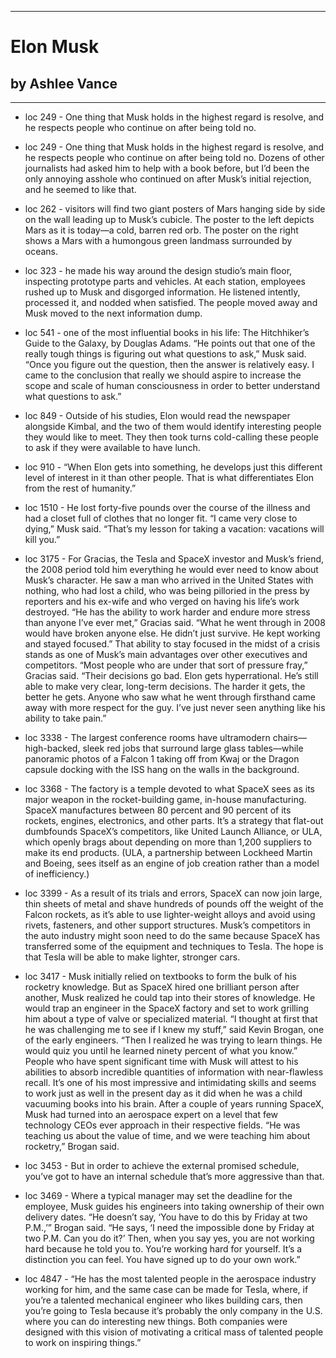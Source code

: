 
---
#  Elon Musk
## by Ashlee Vance
---

 - loc 249 - One thing that Musk holds in the highest regard is resolve, and he respects people who continue on after being told no.

 - loc 249 - One thing that Musk holds in the highest regard is resolve, and he respects people who continue on after being told no. Dozens of other journalists had asked him to help with a book before, but I’d been the only annoying asshole who continued on after Musk’s initial rejection, and he seemed to like that.

 - loc 262 - visitors will find two giant posters of Mars hanging side by side on the wall leading up to Musk’s cubicle. The poster to the left depicts Mars as it is today—a cold, barren red orb. The poster on the right shows a Mars with a humongous green landmass surrounded by oceans.

 - loc 323 - he made his way around the design studio’s main floor, inspecting prototype parts and vehicles. At each station, employees rushed up to Musk and disgorged information. He listened intently, processed it, and nodded when satisfied. The people moved away and Musk moved to the next information dump.

 - loc 541 - one of the most influential books in his life: The Hitchhiker’s Guide to the Galaxy, by Douglas Adams. “He points out that one of the really tough things is figuring out what questions to ask,” Musk said. “Once you figure out the question, then the answer is relatively easy. I came to the conclusion that really we should aspire to increase the scope and scale of human consciousness in order to better understand what questions to ask.”

 - loc 849 - Outside of his studies, Elon would read the newspaper alongside Kimbal, and the two of them would identify interesting people they would like to meet. They then took turns cold-calling these people to ask if they were available to have lunch.

 - loc 910 - “When Elon gets into something, he develops just this different level of interest in it than other people. That is what differentiates Elon from the rest of humanity.”

 - loc 1510 - He lost forty-five pounds over the course of the illness and had a closet full of clothes that no longer fit. “I came very close to dying,” Musk said. “That’s my lesson for taking a vacation: vacations will kill you.”

 - loc 3175 - For Gracias, the Tesla and SpaceX investor and Musk’s friend, the 2008 period told him everything he would ever need to know about Musk’s character. He saw a man who arrived in the United States with nothing, who had lost a child, who was being pilloried in the press by reporters and his ex-wife and who verged on having his life’s work destroyed. “He has the ability to work harder and endure more stress than anyone I’ve ever met,” Gracias said. “What he went through in 2008 would have broken anyone else. He didn’t just survive. He kept working and stayed focused.” That ability to stay focused in the midst of a crisis stands as one of Musk’s main advantages over other executives and competitors. “Most people who are under that sort of pressure fray,” Gracias said. “Their decisions go bad. Elon gets hyperrational. He’s still able to make very clear, long-term decisions. The harder it gets, the better he gets. Anyone who saw what he went through firsthand came away with more respect for the guy. I’ve just never seen anything like his ability to take pain.”

 - loc 3338 - The largest conference rooms have ultramodern chairs—high-backed, sleek red jobs that surround large glass tables—while panoramic photos of a Falcon 1 taking off from Kwaj or the Dragon capsule docking with the ISS hang on the walls in the background.

 - loc 3368 - The factory is a temple devoted to what SpaceX sees as its major weapon in the rocket-building game, in-house manufacturing. SpaceX manufactures between 80 percent and 90 percent of its rockets, engines, electronics, and other parts. It’s a strategy that flat-out dumbfounds SpaceX’s competitors, like United Launch Alliance, or ULA, which openly brags about depending on more than 1,200 suppliers to make its end products. (ULA, a partnership between Lockheed Martin and Boeing, sees itself as an engine of job creation rather than a model of inefficiency.)

 - loc 3399 - As a result of its trials and errors, SpaceX can now join large, thin sheets of metal and shave hundreds of pounds off the weight of the Falcon rockets, as it’s able to use lighter-weight alloys and avoid using rivets, fasteners, and other support structures. Musk’s competitors in the auto industry might soon need to do the same because SpaceX has transferred some of the equipment and techniques to Tesla. The hope is that Tesla will be able to make lighter, stronger cars.

 - loc 3417 - Musk initially relied on textbooks to form the bulk of his rocketry knowledge. But as SpaceX hired one brilliant person after another, Musk realized he could tap into their stores of knowledge. He would trap an engineer in the SpaceX factory and set to work grilling him about a type of valve or specialized material. “I thought at first that he was challenging me to see if I knew my stuff,” said Kevin Brogan, one of the early engineers. “Then I realized he was trying to learn things. He would quiz you until he learned ninety percent of what you know.” People who have spent significant time with Musk will attest to his abilities to absorb incredible quantities of information with near-flawless recall. It’s one of his most impressive and intimidating skills and seems to work just as well in the present day as it did when he was a child vacuuming books into his brain. After a couple of years running SpaceX, Musk had turned into an aerospace expert on a level that few technology CEOs ever approach in their respective fields. “He was teaching us about the value of time, and we were teaching him about rocketry,” Brogan said.

 - loc 3453 - But in order to achieve the external promised schedule, you’ve got to have an internal schedule that’s more aggressive than that.

 - loc 3469 - Where a typical manager may set the deadline for the employee, Musk guides his engineers into taking ownership of their own delivery dates. “He doesn’t say, ‘You have to do this by Friday at two P.M.,’” Brogan said. “He says, ‘I need the impossible done by Friday at two P.M. Can you do it?’ Then, when you say yes, you are not working hard because he told you to. You’re working hard for yourself. It’s a distinction you can feel. You have signed up to do your own work.”

 - loc 4847 - “He has the most talented people in the aerospace industry working for him, and the same case can be made for Tesla, where, if you’re a talented mechanical engineer who likes building cars, then you’re going to Tesla because it’s probably the only company in the U.S. where you can do interesting new things. Both companies were designed with this vision of motivating a critical mass of talented people to work on inspiring things.”

